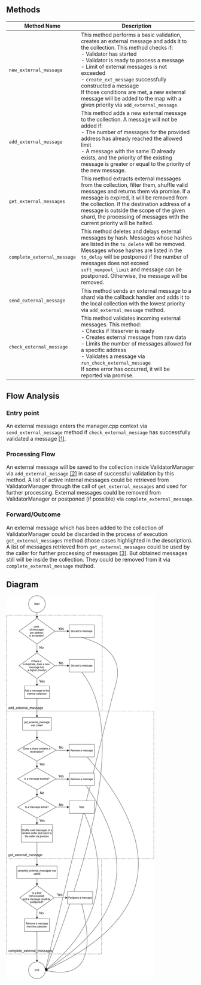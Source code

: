 ## Methods
| Method Name | Description |
|--|--|
| `new_external_message` | This method performs a basic validation, creates an external message and adds it to the collection. This method checks if:<br> - Validator has started<br> - Validator is ready to process a message<br> - Limit of external messages is not exceeded<br> - `create_ext_message` successfully constructed a message<br>If those conditions are met, a new external message will be added to the map with a given priority via `add_external_message`.|
| `add_external_message` | This method adds a new external message to the collection. A message will not be added if:<br>- The number of messages for the provided address has already reached the allowed limit<br>- A message with the same ID already exists, and the priority of the existing message is greater or equal to the priority of the new message.|
| `get_external_messages` | This method extracts external messages from the collection, filter them, shuffle valid messages and returns them via promise. If a message is expired, it will be removed from the collection. If the destination address of a message is outside the scope of the given shard, the processing of messages with the current priority will be halted.|
| `complete_external_message` | This method deletes and delays external messages by hash. Messages whose hashes are listed in the `to_delete` will be removed. Messages whose hashes are listed in the `to_delay` will be postponed if the number of messages does not exceed `soft_mempool_limit` and message can be postponed. Otherwise, the message will be removed.|
| `send_external_message` | This method sends an external message to a shard via the callback handler and adds it to the local collection with the lowest priority via `add_external_message` method. |
| `check_external_message` | This method validates incoming external messages. This method:<br> - Checks if liteserver is ready<br> - Creates external message from raw data<br> - Limits the number of messages allowed for a specific address<br> - Validates a message via `run_check_external_message`<br>If some error has occurred, it will be reported via promise.|

## Flow Analysis
### Entry point
An external message enters the manager.cpp context via `send_external_message` method if `check_external_message` has successfully validated a message [\[1\]](https://github.com/ton-blockchain/ton/blob/7151ff26279fef6dcfa1f47fc0c5b63677ae2458/validator/impl/liteserver.cpp#L555C1-L574C2).
### Processing Flow
An external message will be saved to the collection inside ValidatorManager via `add_external_message` [\[2\]](https://github.com/ton-blockchain/ton/blob/7151ff26279fef6dcfa1f47fc0c5b63677ae2458/validator/manager.cpp#L1602) in case of successful validation by this method.
A list of active internal messages could be retrieved from ValidatorManager through the call of `get_external_messages` and used for further processing.
External messages could be removed from ValidatorManager or postponed (if possible) via `complete_external_message`.

### Forward/Outcome
An external message which has been added to the collection of ValidatorManager could be discarded in the process of execution `get_external_messages` method (those cases highlighted in the description).
A list of messages retrieved from `get_external_messages` could be used by the caller for further processing of messages [\[3\]](https://github.com/ton-blockchain/ton/blob/7151ff26279fef6dcfa1f47fc0c5b63677ae2458/validator/impl/collator.cpp#L270C1-L278C4). But obtained messages still will be inside the collection. They could be removed from it via `complete_external_message` method.

## Diagram
![Diagram](diagram.png)